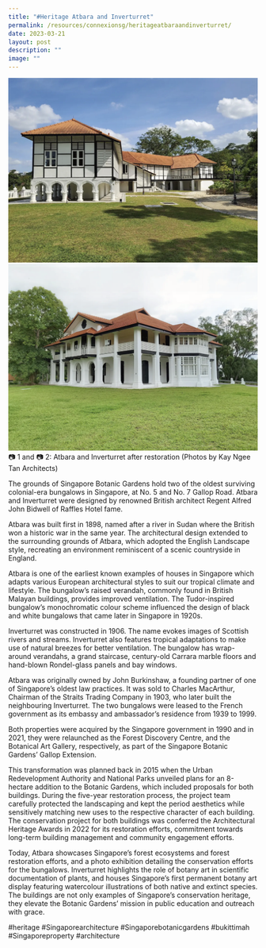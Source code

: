 ```yaml
---
title: "#Heritage Atbara and Inverturret"
permalink: /resources/connexionsg/heritageatbaraandinverturret/
date: 2023-03-21
layout: post
description: ""
image: ""
---
```

![](/images/connexionsg/2023/botanic%20garden%201.png)![](/images/connexionsg/2023/botanic%20garden%202.png)
📷 1 and 📷 2: Atbara and Inverturret after restoration (Photos by Kay Ngee Tan Architects)

The grounds of Singapore Botanic Gardens hold two of the oldest surviving colonial-era bungalows in Singapore, at No. 5 and No. 7 Gallop Road. Atbara and Inverturret were designed by renowned British architect Regent Alfred John Bidwell of Raffles Hotel fame.

Atbara was built first in 1898, named after a river in Sudan where the British won a historic war in the same year. The architectural design extended to the surrounding grounds of Atbara, which adopted the English Landscape style, recreating an environment reminiscent of a scenic countryside in England.

Atbara is one of the earliest known examples of houses in Singapore which adapts various European architectural styles to suit our tropical climate and lifestyle. The bungalow’s raised verandah, commonly found in British Malayan buildings, provides improved ventilation. The Tudor-inspired bungalow’s monochromatic colour scheme influenced the design of black and white bungalows that came later in Singapore in 1920s.

Inverturret was constructed in 1906. The name evokes images of Scottish rivers and streams. Inverturret also features tropical adaptations to make use of natural breezes for better ventilation. The bungalow has wrap-around verandahs, a grand staircase, century-old Carrara marble floors and hand-blown Rondel-glass panels and bay windows.

Atbara was originally owned by John Burkinshaw, a founding partner of one of Singapore’s oldest law practices. It was sold to Charles MacArthur, Chairman of the Straits Trading Company in 1903, who later built the neighbouring Inverturret. The two bungalows were leased to the French government as its embassy and ambassador’s residence from 1939 to 1999.

Both properties were acquired by the Singapore government in 1990 and in 2021, they were relaunched as the Forest Discovery Centre, and the Botanical Art Gallery, respectively, as part of the Singapore Botanic Gardens’ Gallop Extension.

This transformation was planned back in 2015 when the Urban Redevelopment Authority and National Parks unveiled plans for an 8-hectare addition to the Botanic Gardens, which included proposals for both buildings. During the five-year restoration process, the project team carefully protected the landscaping and kept the period aesthetics while sensitively matching new uses to the respective character of each building. The conservation project for both buildings was conferred the Architectural Heritage Awards in 2022 for its restoration efforts, commitment towards long-term building management and community engagement efforts.

Today, Atbara showcases Singapore’s forest ecosystems and forest restoration efforts, and a photo exhibition detailing the conservation efforts for the bungalows. Inverturret highlights the role of botany art in scientific documentation of plants, and houses Singapore’s first permanent botany art display featuring watercolour illustrations of both native and extinct species. The buildings are not only examples of Singapore’s conservation heritage, they elevate the Botanic Gardens’ mission in public education and outreach with grace.

#heritage #Singaporearchitecture #Singaporebotanicgardens #bukittimah #Singaporeproperty #architecture